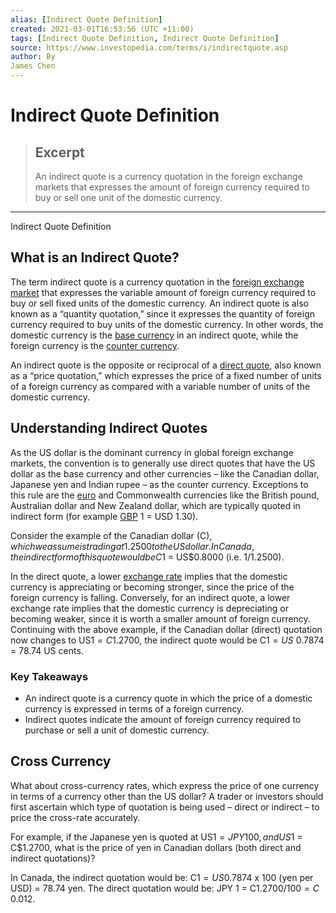 ```yaml
---
alias: [Indirect Quote Definition]
created: 2021-03-01T16:53:56 (UTC +11:00)
tags: [Indirect Quote Definition, Indirect Quote Definition]
source: https://www.investopedia.com/terms/i/indirectquote.asp
author: By
James Chen
---
```


# Indirect Quote Definition

> ## Excerpt
> An indirect quote is a currency quotation in the foreign exchange markets that expresses the amount of foreign currency required to buy or sell one unit of the domestic currency.

---

Indirect Quote Definition
## What is an Indirect Quote?

The term indirect quote is a currency quotation in the [foreign exchange market](https://www.investopedia.com/terms/forex/f/foreign-exchange-markets.asp) that expresses the variable amount of foreign currency required to buy or sell fixed units of the domestic currency. An indirect quote is also known as a “quantity quotation,” since it expresses the quantity of foreign currency required to buy units of the domestic currency. In other words, the domestic currency is the [base currency](https://www.investopedia.com/terms/b/basecurrency.asp) in an indirect quote, while the foreign currency is the [counter currency](https://www.investopedia.com/terms/c/counter-currency.asp).

An indirect quote is the opposite or reciprocal of a [direct quote](https://www.investopedia.com/terms/d/directquote.asp), also known as a “price quotation,” which expresses the price of a fixed number of units of a foreign currency as compared with a variable number of units of the domestic currency.

## Understanding Indirect Quotes

As the US dollar is the dominant currency in global foreign exchange markets, the convention is to generally use direct quotes that have the US dollar as the base currency and other currencies – like the Canadian dollar, Japanese yen and Indian rupee – as the counter currency. Exceptions to this rule are the [euro](https://www.investopedia.com/terms/e/euro.asp) and Commonwealth currencies like the British pound, Australian dollar and New Zealand dollar, which are typically quoted in indirect form (for example [GBP](https://www.investopedia.com/terms/g/gbp.asp) 1 = USD 1.30).

Consider the example of the Canadian dollar (C$), which we assume is trading at 1.2500 to the US dollar. In Canada, the indirect form of this quote would be C$1 = US$0.8000 (i.e. 1/1.2500).

In the direct quote, a lower [exchange rate](https://www.investopedia.com/terms/e/exchangerate.asp) implies that the domestic currency is appreciating or becoming stronger, since the price of the foreign currency is falling. Conversely, for an indirect quote, a lower exchange rate implies that the domestic currency is depreciating or becoming weaker, since it is worth a smaller amount of foreign currency. Continuing with the above example, if the Canadian dollar (direct) quotation now changes to US$1 = C$1.2700, the indirect quote would be C$1 = US$ 0.7874 = 78.74 US cents.

### Key Takeaways

-   An indirect quote is a currency quote in which the price of a domestic currency is expressed in terms of a foreign currency.
-   Indirect quotes indicate the amount of foreign currency required to purchase or sell a unit of domestic currency.

## Cross Currency

What about cross-currency rates, which express the price of one currency in terms of a currency other than the US dollar? A trader or investors should first ascertain which type of quotation is being used – direct or indirect – to price the cross-rate accurately.

For example, if the Japanese yen is quoted at US$1 = JPY 100, and US$1 = C$1.2700, what is the price of yen in Canadian dollars (both direct and indirect quotations)?

In Canada, the indirect quotation would be: C$1 = US$0.7874 x 100 (yen per USD) = 78.74 yen. The direct quotation would be: JPY 1 = C$1.2700/100 = C$ 0.012.
